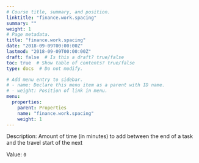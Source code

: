 ```yaml
---
# Course title, summary, and position.
linktitle: "finance.work.spacing"
summary: ""
weight: 1
# Page metadata.
title: "finance.work.spacing"
date: "2018-09-09T00:00:00Z"
lastmod: "2018-09-09T00:00:00Z"
draft: false  # Is this a draft? true/false
toc: true  # Show table of contents? true/false
type: docs  # Do not modify.

# Add menu entry to sidebar.
# - name: Declare this menu item as a parent with ID name.
# - weight: Position of link in menu.
menu:
  properties:
    parent: Properties
    name: "finance.work.spacing"
    weight: 1
---
```


Description: Amount of time (in minutes) to add between the end of a task and the travel start of the next


Value: `0`